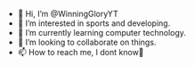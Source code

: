 - 👋 Hi, I’m @WinningGloryYT
- 👀 I’m interested in sports and developing.
- 🌱 I’m currently learning computer technology.
- 💞️ I’m looking to collaborate on things.
- 📫 How to reach me, I dont know🥲

<!---
WinningGloryYT/WinningGloryYT is a ✨ special ✨ repository because its `README.md` (this file) appears on your GitHub profile.
You can click the Preview link to take a look at your changes.
--->
